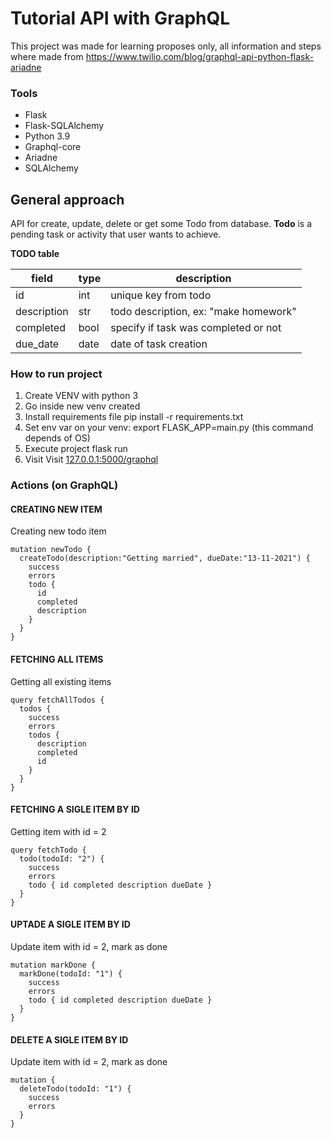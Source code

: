 # Tutorial API with GraphQL

This project was made for learning proposes only, all information and steps where made from
https://www.twilio.com/blog/graphql-api-python-flask-ariadne


### Tools

 - Flask 
 - Flask-SQLAlchemy
 - Python 3.9
 - Graphql-core
 - Ariadne
 - SQLAlchemy
 
 
 ## General approach
 API for create, update, delete or get some Todo from database.
 **Todo** is a pending task or activity that user wants to achieve.
 
 **TODO table**
 
|  field | type  | description |
|--|--|--|
|id | int  |unique key from todo|
|description| str | todo description, ex: "make homework"|
|completed | bool | specify if task was completed or not|
|due_date | date| date of task creation|

 
### How to run project
1. Create VENV with python 3
2. Go inside new venv created
3. Install requirements file pip install -r requirements.txt
4. Set env var on your venv: 
	export FLASK_APP=main.py
	(this command depends of OS)
5. Execute project
	flask run
6. Visit Visit [127.0.0.1:5000/graphql](http://127.0.0.1:5000/graphql)

### Actions (on GraphQL)
#### CREATING NEW ITEM
Creating new todo item

    mutation newTodo {
      createTodo(description:"Getting married", dueDate:"13-11-2021") {
        success
        errors
        todo {
          id
          completed
          description
        }
      }
    }

#### FETCHING ALL ITEMS
Getting all existing items

    query fetchAllTodos {
      todos {
        success
        errors
        todos {
          description
          completed
          id
        }
      }
    }

#### FETCHING A SIGLE ITEM BY ID
Getting item with id = 2

    query fetchTodo {
	  todo(todoId: "2") {
	    success
	    errors
	    todo { id completed description dueDate }
	  }
	}
#### UPTADE A SIGLE ITEM BY ID
Update item with id = 2, mark as done

    mutation markDone {
      markDone(todoId: "1") {
        success
        errors
        todo { id completed description dueDate }
      }
    }


 #### DELETE A SIGLE ITEM BY ID
Update item with id = 2, mark as done

    mutation {
      deleteTodo(todoId: "1") {
        success
        errors
      }
    }

